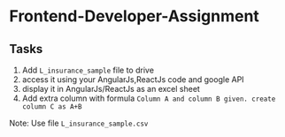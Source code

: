 # Frontend-Developer-Assignment

## Tasks 
1. Add ```L_insurance_sample``` file to drive 
2. access it using your AngularJs,ReactJs code and google API
3. display it in AngularJs/ReactJs as an excel sheet
4. Add extra column with formula 
    ```Column A and column B given. create column C as A+B```

Note: Use file ```L_insurance_sample.csv```  
